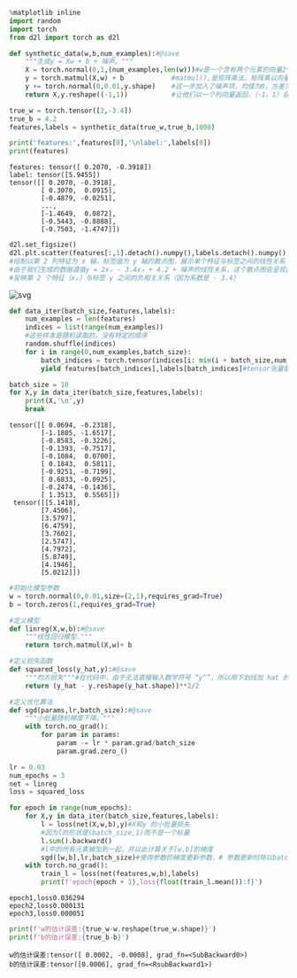 ```python
%matplotlib inline
import random
import torch
from d2l import torch as d2l
```


```python
def synthetic_data(w,b,num_examples):#@save
    """生成y = Xw + b + 噪声。"""
    X = torch.normal(0,1,(num_examples,len(w)))#w是一个含有两个元素的向量2*1，X是1000*2
    y = torch.matmul(X,w) + b            #matmul(),是矩阵乘法，矩阵乘以向量得到一个向量1000*2*2*1=1000*1
    y += torch.normal(0,0.01,y.shape)    #这一步加入了噪声项，均值为0，方差为0.01
    return X,y.reshape((-1,1))           #让他们以一个列向量返回，（-1，1）会自动生成一列

true_w = torch.tensor([2,-3.4])
true_b = 4.2
features,labels = synthetic_data(true_w,true_b,1000)

```


```python
print('features:',features[0],'\nlabel:',labels[0])
print(features)
```

    features: tensor([ 0.2070, -0.3918]) 
    label: tensor([5.9455])
    tensor([[ 0.2070, -0.3918],
            [ 0.3070,  0.0915],
            [-0.4879, -0.0251],
            ...,
            [-1.4649,  0.0872],
            [-0.5443, -0.8888],
            [-0.7503, -1.4747]])
    


```python
d2l.set_figsize()
d2l.plt.scatter(features[:,1].detach().numpy(),labels.detach().numpy(),1);
#绘制以第 2 列特征为 x 轴，标签值为 y 轴的散点图，展示单个特征与标签之间的线性关系
#由于我们生成的数据遵循y = 2x₁ - 3.4x₂ + 4.2 + 噪声的线性关系，这个散点图会呈现出明显的线性趋势
#反映第 2 个特征（x₂）与标签 y 之间的负相关关系（因为系数是 - 3.4）
```


    
![svg](output_3_0.svg)
    



```python
def data_iter(batch_size,features,labels):
    num_examples = len(features)
    indices = list(range(num_examples))
    #这些样本是随机读取的，没有特定的顺序
    random.shuffle(indices)
    for i in range(0,num_examples,batch_size):
        batch_indices = torch.tensor(indices[i: min(i + batch_size,num_examples)])
        yield features[batch_indices],labels[batch_indices]#tensor张量能用作下标

batch_size = 10
for X,y in data_iter(batch_size,features,labels):
    print(X,'\n',y)
    break
```

    tensor([[ 0.0694, -0.2318],
            [-1.1805, -1.6517],
            [-0.8583, -0.3226],
            [-0.1393, -0.7517],
            [-0.1084,  0.0700],
            [ 0.1843,  0.5811],
            [-0.9251, -0.7199],
            [ 0.6833, -0.0925],
            [-0.2474, -0.1436],
            [ 1.3513,  0.5565]]) 
     tensor([[5.1418],
            [7.4506],
            [3.5797],
            [6.4759],
            [3.7602],
            [2.5747],
            [4.7972],
            [5.8749],
            [4.1946],
            [5.0212]])
    


```python
#初始化模型参数
w = torch.normal(0,0.01,size=(2,1),requires_grad=True)
b = torch.zeros(1,requires_grad=True)
```


```python
#定义模型
def linreg(X,w,b):#@save
    """线性回归模型."""
    return torch.matmul(X,w)+ b
```


```python
#定义损失函数
def squared_loss(y_hat,y):#@save
    """均方损失"""#在代码中，由于无法直接输入数学符号 “y^”，所以用下划线加 hat 的形式 y_hat 来表示，这是学术界和工业界的通用写法。
    return (y_hat - y.reshape(y_hat.shape))**2/2
```


```python
#定义优化算法
def sgd(params,lr,batch_size):#@save
    """小批量随机梯度下降。"""
    with torch.no_grad():
        for param in params:
            param -= lr * param.grad/batch_size
            param.grad.zero_()
```


```python
lr = 0.03
num_epochs = 3
net = linreg
loss = squared_loss

for epoch in range(num_epochs):
    for X,y in data_iter(batch_size,features,labels):
        l = loss(net(X,w,b),y)#X和y 的小批量损失
        #因为l的形状是(batch_size,1)而不是一个标量
        l.sum().backward()
        #l中的所有元素被加到一起，并以此计算关于[w,b]的梯度
        sgd([w,b],lr,batch_size)#使用参数的梯度更新参数，# 参数更新时除以batch_size，等价于用平均损失更新
    with torch.no_grad():
        train_l = loss(net(features,w,b),labels)
        print(f'epoch{epoch + 1},loss{float(train_l.mean()):f}')
```

    epoch1,loss0.036294
    epoch2,loss0.000131
    epoch3,loss0.000051
    


```python
print(f'w的估计误差:{true_w-w.reshape(true_w.shape)}')
print(f'b的估计误差:{true_b-b}')
```

    w的估计误差:tensor([ 0.0002, -0.0008], grad_fn=<SubBackward0>)
    b的估计误差:tensor([0.0006], grad_fn=<RsubBackward1>)
    


```python

```


```python

```
